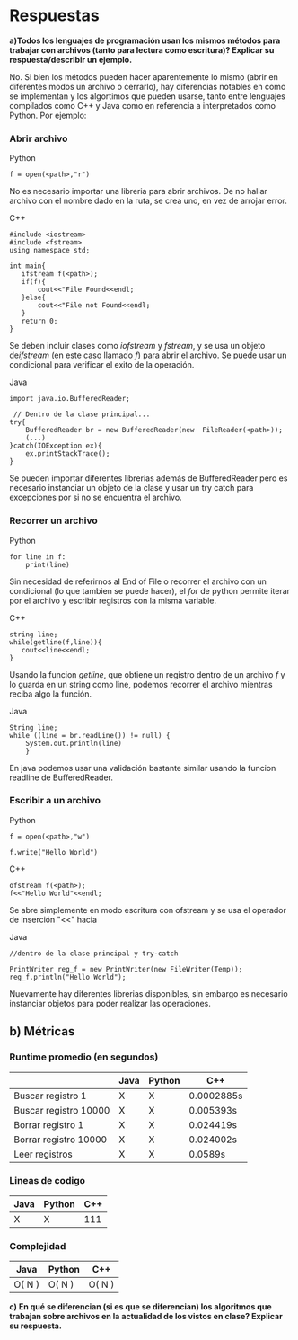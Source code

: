 # Respuestas

 
**a)Todos los lenguajes de programación usan los mismos métodos para trabajar con archivos (tanto para lectura como escritura)? Explicar su respuesta/describir un ejemplo.**

No. Si bien los métodos pueden hacer aparentemente lo mismo (abrir en diferentes modos un archivo o cerrarlo), hay diferencias notables en como se implementan y los algortimos que pueden usarse, tanto entre lenguajes compilados como C++ y Java como en referencia a interpretados como Python. Por ejemplo:

### Abrir archivo

Python
```
f = open(<path>,"r") 
```
No es necesario importar una libreria para abrir archivos. De no hallar archivo con el nombre dado en la ruta, se crea uno, en vez de arrojar error.

C++
 ```
#include <iostream>
#include <fstream>
using namespace std;

int main{
    ifstream f(<path>); 
    if(f){
        cout<<"File Found<<endl;
    }else{
        cout<<"File not Found<<endl;
    }
    return 0;
}
```
Se deben incluir clases como *iofstream* y *fstream*, y se usa un objeto de*ifstream* (en este caso llamado *f*) para  abrir el archivo. Se puede usar un condicional para verificar el exito de la operación.

Java
```
import java.io.BufferedReader;

 // Dentro de la clase principal...
try{
    BufferedReader br = new BufferedReader(new  FileReader(<path>));
    (...)
}catch(IOException ex){
    ex.printStackTrace();
}

```
Se pueden importar diferentes librerias además de BufferedReader pero es necesario instanciar un objeto de la clase y usar un try catch para excepciones por si no se encuentra el archivo.
### Recorrer un archivo
Python
```
for line in f:
    print(line)
```
Sin necesidad de referirnos al End of File o recorrer el archivo con un condicional (lo que tambien se puede hacer), el *for* de python permite iterar por el archivo y escribir registros con la misma variable.

C++
 ```
 string line;
 while(getline(f,line)){
    cout<<line<<endl;
 }

```
Usando la funcion *getline*, que obtiene un registro dentro de un archivo *f* y lo guarda en un string como line, podemos recorrer el archivo mientras reciba algo la función.

Java
```
String line;
while ((line = br.readLine()) != null) {
    System.out.println(line)
    }
```
En java podemos usar una validación bastante similar usando la funcion readline de BufferedReader.

### Escribir a un archivo
Python
```
f = open(<path>,"w")

f.write("Hello World")

```

C++
 ```
 ofstream f(<path>);
 f<<"Hello World"<<endl;
```
Se abre simplemente en modo escritura con ofstream y se usa el operador de inserción "<<" hacia 

Java
```
//dentro de la clase principal y try-catch

PrintWriter reg_f = new PrintWriter(new FileWriter(Temp));
reg_f.println("Hello World");
```
Nuevamente hay diferentes librerias disponibles, sin embargo es necesario instanciar objetos para poder realizar las operaciones.

## b) Métricas 

### Runtime promedio (en segundos)

|            | Java      | Python |  C++    |
|------------|-----------|------- |---------|
|Buscar registro 1|      X    |      X |     0.0002885s    |
|Buscar registro 10000|   X   |      X |   0.005393s  |
|Borrar registro 1|     X     |      X |    0.024419s     |
|Borrar registro 10000|     X     |      X |   0.024002s     |
|Leer registros |     X     |      X |    0.0589s     |


### Lineas de codigo 

| Java      | Python |  C++    |
|-----------|------- |---------|
|      X |    X     |111|

### Complejidad 

| Java      | Python |  C++    |
|-----------|------- |---------|
| O( N )    |   O( N )  |O( N )|

**c) En qué se diferencian (si es que se diferencian) los algoritmos que trabajan sobre archivos en la actualidad de los vistos en clase? Explicar su respuesta.**




